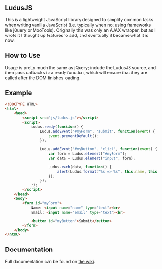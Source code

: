 LudusJS
----------
This is a lightweight JavaScript library designed to simplify common tasks when writing vanilla JavaScript (i.e. typically when not using frameworks like jQuery or MooTools). Originally this was only an AJAX wrapper, but as I wrote it I thought up features to add, and eventually it became what it is now.

How to Use
----------
Usage is pretty much the same as jQuery; include the LudusJS source, and then pass callbacks to a ready function, which will ensure that they are called after the DOM finishes loading.

Example
----------
```html
<!DOCTYPE HTML>
<html>
    <head>
        <script src="js/ludus.js"></script>
        <script>
            Ludus.ready(function() {
                Ludus.addEvent("#myForm", "submit", function(event) {
                    event.preventDefault();
                });

                Ludus.addEvent("#myButton", "click", function(event) {
                    var form = Ludus.element("#myForm");
                    var data = Ludus.element("input", form);

                    Ludus.each(data, function() {
                        alert(Ludus.format("%s => %s", this.name, this.value));
                    });
                });
            });
        </script>
    </head>
    <body>
        <form id="myForm">
            Name: <input name="name" type="text"><br>
            Email: <input name="email" type="text"><br>

            <button id="myButton">Submit</button>
        </form>
    </body>
</html>
````

Documentation
----------
Full documentation can be found on [the wiki](https://github.com/TylerOBrien/LudusJS/wiki).
